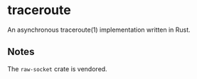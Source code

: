 # traceroute

An asynchronous traceroute(1) implementation written in Rust.

## Notes

The `raw-socket` crate is vendored.